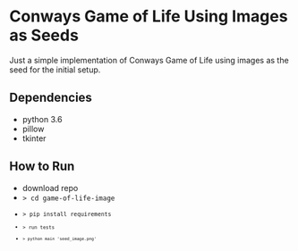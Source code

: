# Conways Game of Life Using Images as Seeds
Just a simple implementation of Conways Game of Life using images as the seed for the initial setup.

## Dependencies
- python 3.6
- pillow
- tkinter

## How to Run
- download repo
- <code>> cd game-of-life-image
- <code>> pip install requirements
- <code>> run tests
- <code>> python main 'seed_image.png'</code>